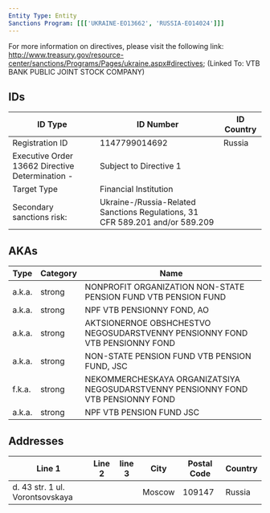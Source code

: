 ```yaml
---
Entity Type: Entity
Sanctions Program: [[['UKRAINE-EO13662', 'RUSSIA-EO14024']]]
---
```

For more information on directives, please visit the following link: http://www.treasury.gov/resource-center/sanctions/Programs/Pages/ukraine.aspx#directives; (Linked To: VTB BANK PUBLIC JOINT STOCK COMPANY)

## IDs
| ID Type | ID Number | ID Country |
|---------|-----------|------------|
| Registration ID | 1147799014692 | Russia |
| Executive Order 13662 Directive Determination - | Subject to Directive 1 |  |
| Target Type | Financial Institution |  |
| Secondary sanctions risk: | Ukraine-/Russia-Related Sanctions Regulations, 31 CFR 589.201 and/or 589.209 |  |


## AKAs
| Type | Category | Name      | 
|------|----------|-----------|
| a.k.a. | strong | NONPROFIT ORGANIZATION NON-STATE PENSION FUND VTB PENSION FUND |
| a.k.a. | strong | NPF VTB PENSIONNY FOND, AO |
| a.k.a. | strong | AKTSIONERNOE OBSHCHESTVO NEGOSUDARSTVENNY PENSIONNY FOND VTB PENSIONNY FOND |
| a.k.a. | strong | NON-STATE PENSION FUND VTB PENSION FUND, JSC |
| f.k.a. | strong | NEKOMMERCHESKAYA ORGANIZATSIYA NEGOSUDARSTVENNY PENSIONNY FOND VTB PENSIONNY FOND |
| a.k.a. | strong | NPF VTB PENSION FUND JSC |


## Addresses
| Line 1 | Line 2 | line 3 | City | Postal Code| Country | 
|--------|--------|--------|------|------------|---------|
| d. 43 str. 1 ul. Vorontsovskaya |  |  | Moscow | 109147 | Russia |

